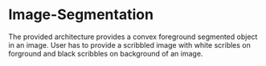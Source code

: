 # Image-Segmentation
The provided architecture provides a convex foreground segmented object in an image. User has to provide a scribbled image with white scribles on forground and black scribbles on background of an image.
